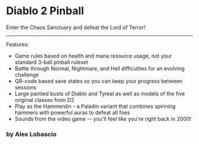 # Diablo 2 Pinball

Enter the Chaos Sanctuary and defeat the Lord of Terror!

------

Features:

* Game rules based on health and mana resource usage, not your standard 3-ball pinball ruleset
* Battle through Normal, Nightmare, and Hell difficulties for an evolving challenge
* QR-code based save states so you can keep your progress between sessions
* Large painted busts of Diablo and Tyreal as well as models of the five original classes from D2
* Play as the Hammerdin - a Paladin variant that combines spinning hammers with powerful auras to defeat all foes
* Sounds from the video game -- you'll feel like you're right back in 2000!

### by Alex Lobascio
